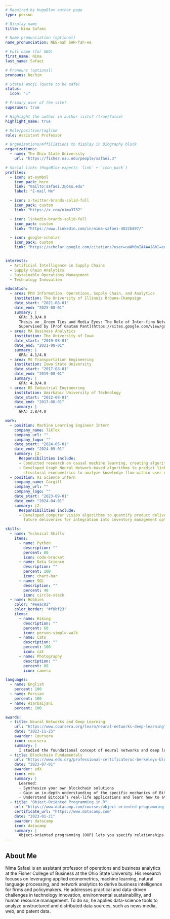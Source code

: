 ```yaml
---
# Required by HugoBlox author page
type: person

# Display name
title: Nima Safaei

# Name pronunciation (optional)
name_pronunciation: NEE-mah SAH-fah-ee

# Full name (for SEO)
first_name: Nima
last_name: Safaei

# Pronouns (optional)
pronouns: he/him

# Status emoji (quote to be safe)
status:
  icon: "☕️"

# Primary user of the site?
superuser: true

# Highlight the author in author lists? (true/false)
highlight_name: true

# Role/position/tagline
role: Assistant Professor

# Organizations/Affiliations to display in Biography block
organizations:
  - name: The Ohio State University
    url: "https://fisher.osu.edu/people/safaei.3"

# Social links (HugoBlox expects `link` + `icon_pack`)
profiles:
  - icon: at-symbol
    icon_pack: hero
    link: "mailto:safaei.3@osu.edu"
    label: "E-mail Me"

  - icon: x-twitter-brands-solid-full
    icon_pack: custom
    link: "https://x.com/nima3737"

  - icon: linkedin-brands-solid-full
    icon_pack: custom
    link: "https://www.linkedin.com/in/nima-safaei-4822b897/"

  - icon: google-scholar
    icon_pack: custom
    link: "https://scholar.google.com/citations?user=uaWh0oIAAAAJ&hl=en"


interests:
  - Artificial Intelligence in Supply Chains
  - Supply Chain Analytics
  - Sustainable Operations Management
  - Technology Innovation

education:
  - area: PhD Information, Operations, Supply Chain, and Analytics
    institution: The University of Illinois Urbana-Champaign
    date_start: "2021-08-01"
    date_end: "2025-08-01"
    summary: |
      GPA: 3.9/4.0
      Thesis on _Green Ties and Media Eyes: The Role of Inter-firm Networks and Media Spotlight on Firm Innovation, Operations, and Financial Performance_.
      Supervised by [Prof Gautam Pant](https://sites.google.com/view/gautam-pant).
  - area: MA Business Analytics
    institution: The University of Iowa
    date_start: "2019-08-01"
    date_end: "2021-08-01"
    summary: |
      GPA: 4.1/4.0
  - area: MS Transportation Engineering
    institution: Iowa State University
    date_start: "2017-08-01"
    date_end: "2019-08-01"
    summary: |
      GPA: 4.0/4.0
  - area: BS Industrial Engineering
    institution: Amirkabir University of Technology
    date_start: "2012-08-01"
    date_end: "2017-08-01"
    summary: |
      GPA: 3.8/4.0

work:
  - position: Machine Learning Engineer Intern
    company_name: TikTok
    company_url: ""
    company_logo: ""
    date_start: "2024-05-01"
    date_end: "2024-09-01"
    summary: |2-
      Responsibilities include:
      - Conducted research on causal machine learning, creating algorithms to estimate the heterogeneous treatment effects of TikTok Shop missions on sellers.
      - Developed Graph Neural Network-based algorithms to predict links between sellers and creators. Applied advanced
        structural econometrics to analyze knowledge flow within user networks.
  - position: AI Science Intern
    company_name: Cargill
    company_url: ""
    company_logo: ""
    date_start: "2023-09-01"
    date_end: "2024-04-01"
    summary: |2-
      Responsibilities include:
      - Developed computer vision algorithms to quantify product deliveries to Cargill export ports and forecast
        future deliveries for integration into inventory management optimization software.

skills:
  - name: Technical Skills
    items:
      - name: Python
        description: ""
        percent: 80
        icon: code-bracket
      - name: Data Science
        description: ""
        percent: 100
        icon: chart-bar
      - name: SQL
        description: ""
        percent: 40
        icon: circle-stack
  - name: Hobbies
    color: "#eeac02"
    color_border: "#f0bf23"
    items:
      - name: Hiking
        description: ""
        percent: 60
        icon: person-simple-walk
      - name: Cats
        description: ""
        percent: 100
        icon: cat
      - name: Photography
        description: ""
        percent: 80
        icon: camera

languages:
  - name: English
    percent: 100
  - name: Persian
    percent: 100
  - name: Azarbaijani
    percent: 100

awards:
  - title: Neural Networks and Deep Learning
    url: "https://www.coursera.org/learn/neural-networks-deep-learning"
    date: "2023-11-25"
    awarder: Coursera
    icon: coursera
    summary: |
      I studied the foundational concept of neural networks and deep learning. By the end, I was familiar with the significant technological trends driving the rise of deep learning; build, train, and apply fully connected deep neural networks; implement efficient (vectorized) neural networks; identify key parameters in a neural network’s architecture; and apply deep learning to your own applications.
  - title: Blockchain Fundamentals
    url: "https://www.edx.org/professional-certificate/uc-berkeleyx-blockchain-fundamentals"
    date: "2023-07-01"
    awarder: edX
    icon: edx
    summary: |
      Learned:
      - Synthesize your own blockchain solutions
      - Gain an in-depth understanding of the specific mechanics of Bitcoin
      - Understand Bitcoin’s real-life applications and learn how to attack and destroy Bitcoin, Ethereum, smart contracts and Dapps, and alternatives to Bitcoin’s Proof-of-Work consensus algorithm
  - title: "Object-Oriented Programming in R"
    url: "https://www.datacamp.com/courses/object-oriented-programming-with-s3-and-r6-in-r"
    certificate_url: "https://www.datacamp.com"
    date: "2023-01-21"
    awarder: datacamp
    icon: datacamp
    summary: |
      Object-oriented programming (OOP) lets you specify relationships between functions and the objects that they can act on, helping you manage complexity in your code. This is an intermediate level course, providing an introduction to OOP, using the S3 and R6 systems. S3 is a great day-to-day R programming tool that simplifies some of the functions that you write. R6 is especially useful for industry-specific analyses, working with web APIs, and building GUIs.
---
```

## About Me 

Nima Safaei is an assistant professor of operations and business analytics at the Fisher College of Business at the Ohio State University. His research focuses on leveraging applied econometrics, machine learning, natural language processing, and network analytics to derive business intelligence for firms and policymakers. He addresses practical and data-driven challenges in technology innovation, environmental sustainability, and human resource management. To do so, he applies data-science tools to analyze unstructured and distributed data sources, such as news media, web, and patent data.
